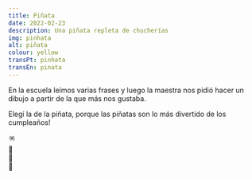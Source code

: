 ```yaml
---
title: Piñata
date: 2022-02-23
description: Una piñata repleta de chucherías
img: pinhata
alt: piñata
colour: yellow
transPt: pinhata
transEn: pinata
---
```


En la escuela leímos varias frases y luego la maestra nos pidió hacer un dibujo a partir de la que más nos gustaba.

Elegí la de la piñata, porque las piñatas son lo más divertido de los cumpleaños!

🪅<br>
🍬<br>
🍫<br>
🍭

